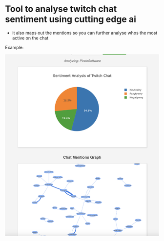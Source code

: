 # Tool to analyse twitch chat sentiment using cutting edge ai
- it also maps out the mentions so you can further analyse whos the most active on the chat

Example:

![Example](example.png)
